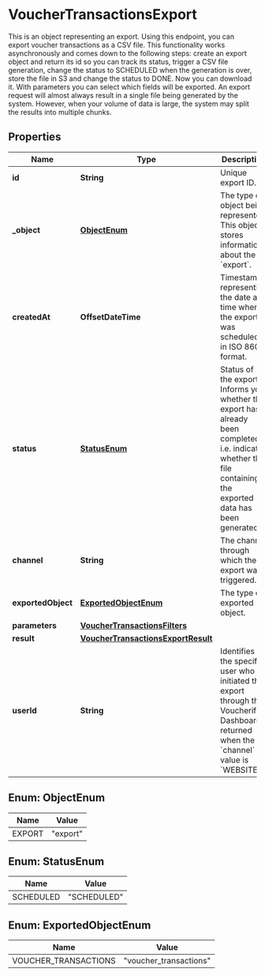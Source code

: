 

# VoucherTransactionsExport

This is an object representing an export.    Using this endpoint, you can export voucher transactions as a CSV file. This functionality works asynchronously and comes down to the following steps: create an export object and return its id so you can track its status, trigger a CSV file generation, change the status to SCHEDULED when the generation is over, store the file in S3 and change the status to DONE. Now you can download it.  With parameters you can select which fields will be exported. An export request will almost always result in a single file being generated by the system. However, when your volume of data is large, the system may split the results into multiple chunks.

## Properties

| Name | Type | Description |
|------------ | ------------- | ------------- |
|**id** | **String** | Unique export ID. |
|**_object** | [**ObjectEnum**](#ObjectEnum) | The type of object being represented. This object stores information about the &#x60;export&#x60;. |
|**createdAt** | **OffsetDateTime** | Timestamp representing the date and time when the export was scheduled in ISO 8601 format. |
|**status** | [**StatusEnum**](#StatusEnum) | Status of the export. Informs you whether the export has already been completed, i.e. indicates whether the file containing the exported data has been generated. |
|**channel** | **String** | The channel through which the export was triggered. |
|**exportedObject** | [**ExportedObjectEnum**](#ExportedObjectEnum) | The type of exported object. |
|**parameters** | [**VoucherTransactionsFilters**](VoucherTransactionsFilters.md) |  |
|**result** | [**VoucherTransactionsExportResult**](VoucherTransactionsExportResult.md) |  |
|**userId** | **String** | Identifies the specific user who initiated the export through the Voucherify Dashboard; returned when the &#x60;channel&#x60; value is &#x60;WEBSITE&#x60;. |



## Enum: ObjectEnum

| Name | Value |
|---- | -----|
| EXPORT | &quot;export&quot; |



## Enum: StatusEnum

| Name | Value |
|---- | -----|
| SCHEDULED | &quot;SCHEDULED&quot; |



## Enum: ExportedObjectEnum

| Name | Value |
|---- | -----|
| VOUCHER_TRANSACTIONS | &quot;voucher_transactions&quot; |



